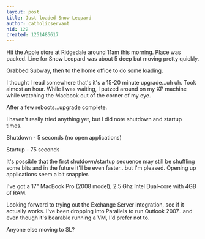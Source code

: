 ```yaml
---
layout: post
title: Just loaded Snow Leopard
author: catholicservant
nid: 122
created: 1251485617
---
```

<p>Hit the Apple store at Ridgedale around 11am this morning. Place was packed. Line for Snow Leopard was about 5 deep but moving pretty quickly.</p>
<p>Grabbed Subway, then to the home office to do some loading.</p>
<p>I thought I read somewhere that's it's a 15-20 minute upgrade...uh uh. Took almost an hour. While I was waiting, I putzed around on my XP machine while watching the Macbook out of the corner of my eye.</p>
<p>After a few reboots...upgrade complete.</p>
<p>I haven't really tried anything yet, but I did note shutdown and startup times.&nbsp;</p>
<p>Shutdown - 5 seconds (no open applications)</p>
<p>Startup - 75 seconds</p>
<p>It's possible that the first shutdown/startup sequence may still be shuffling some bits and in the future it'll be even faster...but I'm pleased. Opening up applications seem a bit snappier.</p>
<p>I've got a 17&quot; MacBook Pro (2008 model), 2.5 Ghz Intel Dual-core with 4GB of RAM. &nbsp;</p>
<p>Looking forward to trying out the Exchange Server integration, see if it actually works. I've been dropping into Parallels to run Outlook 2007...and even though it's bearable running a VM, I'd prefer not to.</p>
<p>Anyone else moving to SL?</p>

